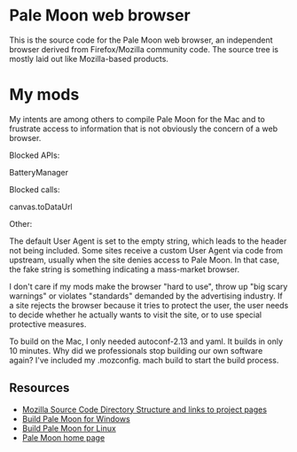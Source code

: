 # Pale Moon web browser

This is the source code for the Pale Moon web browser, an independent
browser derived from Firefox/Mozilla community code. The source tree is
mostly laid out like Mozilla-based products.

# My mods

My intents are among others to compile Pale Moon for the Mac and to 
frustrate access to information that is not obviously the concern of a 
web browser.

Blocked APIs:

BatteryManager

Blocked calls:

canvas.toDataUrl

Other:

The default User Agent is set to the empty string, which leads to the 
header not being included. Some sites receive a custom User Agent via 
code from upstream, usually when the site denies access to Pale Moon. In 
that case, the fake string is something indicating a mass-market browser.

I don't care if my mods make the browser "hard to use", throw up "big 
scary warnings" or violates "standards" demanded by the advertising 
industry. If a site rejects the browser because it tries to protect the 
user, the user needs to decide whether he actually wants to visit the 
site, or to use special protective measures.

To build on the Mac, I only needed autoconf-2.13 and yaml. It builds in 
only 10 minutes. Why did we professionals stop building our own software 
again? I've included my .mozconfig. mach build to start the build process.

## Resources

 * [Mozilla Source Code Directory Structure and links to project pages](https://developer.mozilla.org/en/Mozilla_Source_Code_Directory_Structure)
 * [Build Pale Moon for Windows](https://forum.palemoon.org/viewtopic.php?f=19&t=13556)
 * [Build Pale Moon for Linux](https://developer.palemoon.org/Developer_Guide:Build_Instructions/Pale_Moon/Linux)
 * [Pale Moon home page](http://www.palemoon.org/)
